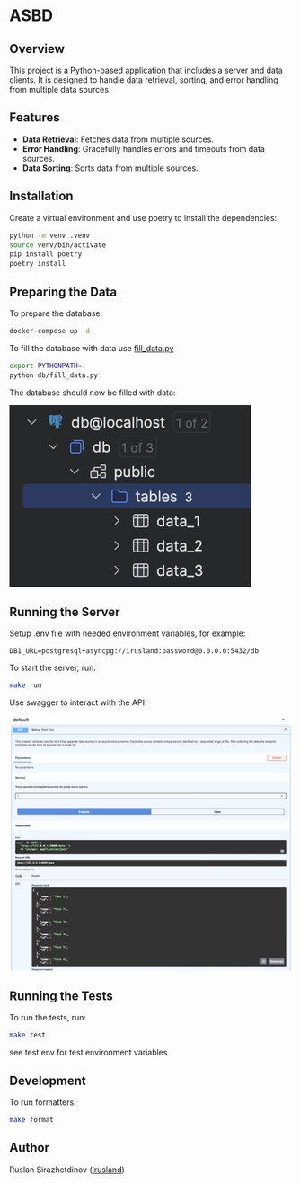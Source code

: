 # ASBD

## Overview
This project is a Python-based application that includes a server and data clients. It is designed to handle data retrieval, sorting, and error handling from multiple data sources.

## Features
- **Data Retrieval**: Fetches data from multiple sources.
- **Error Handling**: Gracefully handles errors and timeouts from data sources.
- **Data Sorting**: Sorts data from multiple sources.

## Installation
Create a virtual environment and use poetry to install the dependencies:
```sh
python -m venv .venv
source venv/bin/activate
pip install poetry
poetry install
```

## Preparing the Data
To prepare the database:
```sh
docker-compose up -d
```
To fill the database with data use [fill_data.py](db/fill_data.py)
```sh
export PYTHONPATH=.
python db/fill_data.py
```
The database should now be filled with data:

![db.png](media/db.png)

## Running the Server
Setup .env file with needed environment variables, for example:
```dotenv
DB1_URL=postgresql+asyncpg://irusland:password@0.0.0.0:5432/db
```

To start the server, run:
```sh
make run
```
Use swagger to interact with the API:

![api.png](media/api.png)

## Running the Tests
To run the tests, run:
```sh
make test
```
see test.env for test environment variables

## Development
To run formatters:
```sh
make format
```

## Author
Ruslan Sirazhetdinov ([irusland](github.com/irusland))
